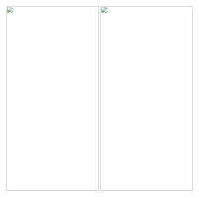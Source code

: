 <img src = "https://user-images.githubusercontent.com/113818392/200018014-c19e9681-f441-4c05-9b4a-cd229e17e7e0.jpg" width="250" height="500">
<img src = "https://user-images.githubusercontent.com/113818392/200018025-ae5da189-b87e-4ea3-8a68-ce2731a57ab1.jpg" width="250" height="500">
